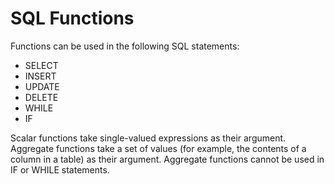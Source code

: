 # SQL Functions

Functions can be used in the following SQL statements:

- SELECT
- INSERT
- UPDATE 
- DELETE
- WHILE
- IF

Scalar functions take single-valued expressions as their argument. Aggregate functions take a set of values (for example, the contents of a column in a table) as their argument. Aggregate functions cannot be used in IF or WHILE statements.
